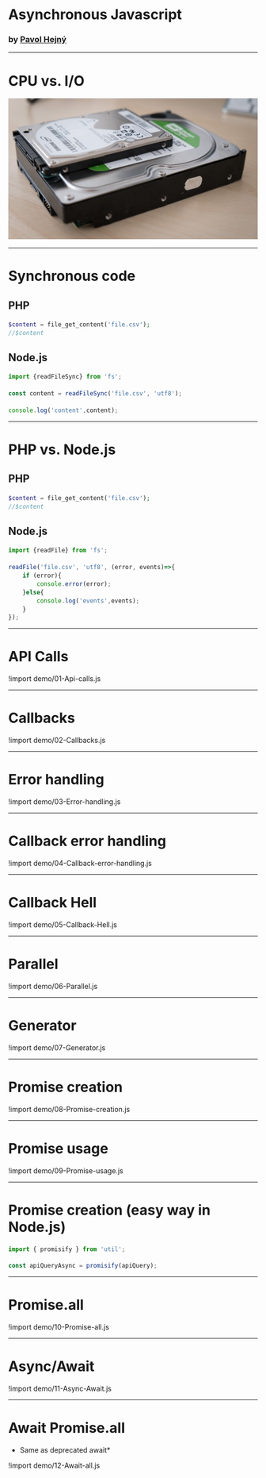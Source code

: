 # Asynchronous Javascript
### by [Pavol Hejný](https://www.pavolhejny.com)

------------------------

# CPU vs. I/O

![](/content/2019/001-asynchronous-javascript/hdd.jpg)


------------------------

# Synchronous code

## PHP
```php
$content = file_get_content('file.csv');
//$content
```

## Node.js
```javascript
import {readFileSync} from 'fs';

const content = readFileSync('file.csv', 'utf8');

console.log('content',content);
```

------------------------

# PHP vs. Node.js

## PHP
```php
$content = file_get_content('file.csv');
//$content
```

## Node.js
```javascript
import {readFile} from 'fs';

readFile('file.csv', 'utf8', (error, events)=>{
    if (error){
        console.error(error);
    }else{
        console.log('events',events);
    }
});
```

------------------------

# API Calls

!import demo/01-Api-calls.js

------------------------

# Callbacks


!import demo/02-Callbacks.js


------------------------

# Error handling

!import demo/03-Error-handling.js


------------------------

# Callback error handling

!import demo/04-Callback-error-handling.js

------------------------

# Callback Hell

!import demo/05-Callback-Hell.js

------------------------

# Parallel

!import demo/06-Parallel.js

------------------------

# Generator

!import demo/07-Generator.js

------------------------

# Promise creation


!import demo/08-Promise-creation.js


------------------------

# Promise usage


!import demo/09-Promise-usage.js

-----

# Promise creation (easy way in Node.js)

```javascript
import { promisify } from 'util';

const apiQueryAsync = promisify(apiQuery);
```

------------------------

# Promise.all


!import demo/10-Promise-all.js


------------------------

# Async/Await

!import demo/11-Async-Await.js

------------------------

# Await Promise.all

- Same as deprecated await*

!import demo/12-Await-all.js

